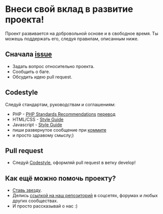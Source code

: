 # Внеси свой вклад в развитие проекта!
Проект развивается на добровольной основе и в свободное время. Ты можешь поддержать его, следуя правилам, описанным ниже.

## Сначала [issue](https://github.com/lisnm/kramevents/issues/new)
- Задать вопрос относительно проекта.
- Сообщить о баге.
- Обсудить идею pull request.

## Codestyle
Следуй стандартам, руководствам и соглашениям: 
- PHP - [PHP Standards Recommendations](http://www.php-fig.org/psr/) [перевод](https://svyatoslav.biz/misc/psr_translation/)
- HTML/CSS - [Style Guide](https://google.github.io/styleguide/htmlcssguide.html)
- Javascript - [Style Guide](https://google.github.io/styleguide/jsguide.html)
- пиши развернутое сообщение при [коммите](http://tbaggery.com/2008/04/19/a-note-about-git-commit-messages.html)
- и просто здравому смыслу;)

## Pull request
- Следуй [Codestyle](#Codestyle), оформляй pull request в ветку develop!

## Как ещё можно помочь проекту?
- [Ставь звезду](https://github.com/lisnm/kramevents/stargazers).
- Делись [ссылкой на наш репозиторий](https://github.com/lisnm/kramevents) в соцсетях, форумах и любых других сообществах.
- И просто рассказывай о нас :)

